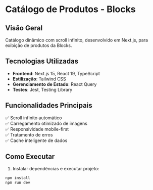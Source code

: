 # Catálogo de Produtos - Blocks

## Visão Geral
Catálogo dinâmico com scroll infinito, desenvolvido em Next.js, para exibição de produtos da Blocks.
## Tecnologias Utilizadas
- **Frontend**: Next.js 15, React 19, TypeScript  
- **Estilização**: Tailwind CSS  
- **Gerenciamento de Estado**: React Query  
- **Testes**: Jest, Testing Library  

## Funcionalidades Principais
✅ Scroll infinito automático  
✅ Carregamento otimizado de imagens  
✅ Responsividade mobile-first  
✅ Tratamento de erros   
✅ Cache inteligente de dados  

## Como Executar

1. Instalar dependências e executar projeto:
```bash
npm install
npm run dev
